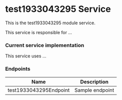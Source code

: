 # test1933043295 Service

This is the test1933043295 module service.

This service is responsible for ...

### Current service implementation

This service uses ... <br />

### Endpoints

| Name | Description |
|---|---|
|test1933043295Endpoint|Sample endpoint|
